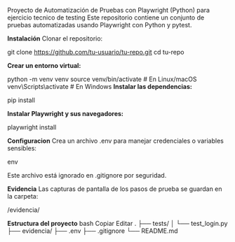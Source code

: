 Proyecto de Automatización de Pruebas con Playwright (Python) para ejercicio tecnico de testing
Este repositorio contiene un conjunto de pruebas automatizadas usando Playwright con Python y pytest.



**Instalación**
Clonar el repositorio:


git clone https://github.com/tu-usuario/tu-repo.git
cd tu-repo

  **Crear un entorno virtual:**

python -m venv venv
source venv/bin/activate     # En Linux/macOS
venv\Scripts\activate        # En Windows
 **Instalar las dependencias:**


pip install 

 **Instalar Playwright y sus navegadores:**

playwright install 

**Configuracion**
Crea un archivo .env para manejar credenciales o variables sensibles:

env

Este archivo está ignorado en .gitignore por seguridad.



**Evidencia**
Las capturas de pantalla de los pasos de prueba se guardan en la carpeta:

/evidencia/

 **Estructura del proyecto**
bash
Copiar
Editar
.
├── tests/
│   └── test_login.py
├── evidencia/
├── .env
├── .gitignore
└── README.md


